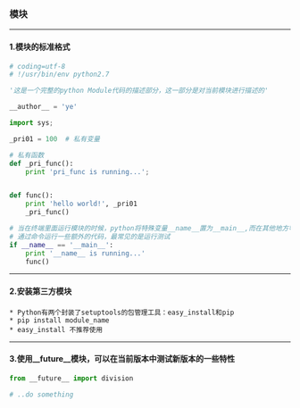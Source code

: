 ### 模块
***
#### 1.模块的标准格式
```python
# coding=utf-8
# !/usr/bin/env python2.7

'这是一个完整的python Module代码的描述部分，这一部分是对当前模块进行描述的'

__author__ = 'ye'

import sys;

_pri01 = 100  # 私有变量

# 私有函数
def _pri_func():
    print 'pri_func is running...';


def func():
    print 'hello world!', _pri01
    _pri_func()

# 当在终端里面运行模块的时候，python将特殊变量__name__置为__main__,而在其他地方导入该模块的时候，if判断将会失败，因此，这种if测试可以让一个模块
# 通过命令运行一些额外的代码，最常见的是运行测试
if __name__ == '__main__':
    print '__name__ is running...'
    func()

```

***
#### 2.安装第三方模块
    * Python有两个封装了setuptools的包管理工具：easy_install和pip
    * pip install module_name
    * easy_install 不推荐使用
    
***
#### 3.使用__future__模块，可以在当前版本中测试新版本的一些特性
```python
from __future__ import division

# ..do something
```



